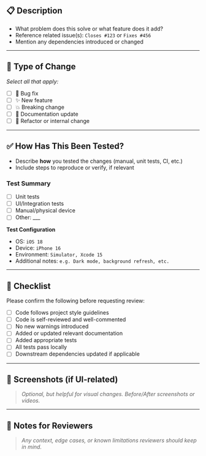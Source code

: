 ## 📋 Description

- What problem does this solve or what feature does it add?
- Reference related issue(s): `Closes #123` or `Fixes #456`
- Mention any dependencies introduced or changed

---

## 🔄 Type of Change  
_Select all that apply:_

- [ ] 🐛 Bug fix  
- [ ] ✨ New feature  
- [ ] 💥 Breaking change  
- [ ] 📝 Documentation update  
- [ ] 🔧 Refactor or internal change

---

## ✅ How Has This Been Tested?

- Describe **how** you tested the changes (manual, unit tests, CI, etc.)
- Include steps to reproduce or verify, if relevant

### Test Summary

- [ ] Unit tests
- [ ] UI/Integration tests
- [ ] Manual/physical device
- [ ] Other: ___

**Test Configuration**
- OS: `iOS 18`
- Device: `iPhone 16`
- Environment: `Simulator, Xcode 15`
- Additional notes: `e.g. Dark mode, background refresh, etc.`
- ---

## 📎 Checklist  
Please confirm the following before requesting review:

- [ ] Code follows project style guidelines  
- [ ] Code is self-reviewed and well-commented  
- [ ] No new warnings introduced  
- [ ] Added or updated relevant documentation  
- [ ] Added appropriate tests  
- [ ] All tests pass locally  
- [ ] Downstream dependencies updated if applicable

---

## 📸 Screenshots (if UI-related)

> _Optional, but helpful for visual changes. Before/After screenshots or videos._

---

## 🧠 Notes for Reviewers

> _Any context, edge cases, or known limitations reviewers should keep in mind._
